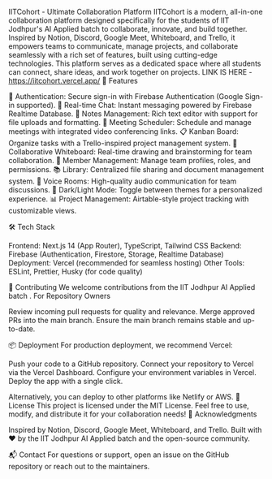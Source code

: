IITCohort - Ultimate Collaboration Platform
IITCohort is a modern, all-in-one collaboration platform designed specifically for the students of IIT Jodhpur's AI Applied batch to collaborate, innovate, and build together. Inspired by Notion, Discord, Google Meet, Whiteboard, and Trello, it empowers teams to communicate, manage projects, and collaborate seamlessly with a rich set of features, built using cutting-edge technologies. This platform serves as a dedicated space where all students can connect, share ideas, and work together on projects.
LINK IS HERE - https://iitcohort.vercel.app/
🌟 Features

🔐 Authentication: Secure sign-in with Firebase Authentication (Google Sign-in supported).
💬 Real-time Chat: Instant messaging powered by Firebase Realtime Database.
📝 Notes Management: Rich text editor with support for file uploads and formatting.
📅 Meeting Scheduler: Schedule and manage meetings with integrated video conferencing links.
📋 Kanban Board: Organize tasks with a Trello-inspired project management system.
🎨 Collaborative Whiteboard: Real-time drawing and brainstorming for team collaboration.
👥 Member Management: Manage team profiles, roles, and permissions.
📚 Library: Centralized file sharing and document management system.
🎤 Voice Rooms: High-quality audio communication for team discussions.
🌙 Dark/Light Mode: Toggle between themes for a personalized experience.
📊 Project Management: Airtable-style project tracking with customizable views.

🛠 Tech Stack

Frontend: Next.js 14 (App Router), TypeScript, Tailwind CSS
Backend: Firebase (Authentication, Firestore, Storage, Realtime Database)
Deployment: Vercel (recommended for seamless hosting)
Other Tools: ESLint, Prettier, Husky (for code quality)

🤝 Contributing
We welcome contributions from the IIT Jodhpur AI Applied batch .
For Repository Owners

Review incoming pull requests for quality and relevance.
Merge approved PRs into the main branch.
Ensure the main branch remains stable and up-to-date.

📦 Deployment
For production deployment, we recommend Vercel:

Push your code to a GitHub repository.
Connect your repository to Vercel via the Vercel Dashboard.
Configure your environment variables in Vercel.
Deploy the app with a single click.

Alternatively, you can deploy to other platforms like Netlify or AWS.
📜 License
This project is licensed under the MIT License. Feel free to use, modify, and distribute it for your collaboration needs!
🙌 Acknowledgments

Inspired by Notion, Discord, Google Meet, Whiteboard, and Trello.
Built with ❤️ by the IIT Jodhpur AI Applied batch and the open-source community.

📬 Contact
For questions or support, open an issue on the GitHub repository or reach out to the maintainers.
